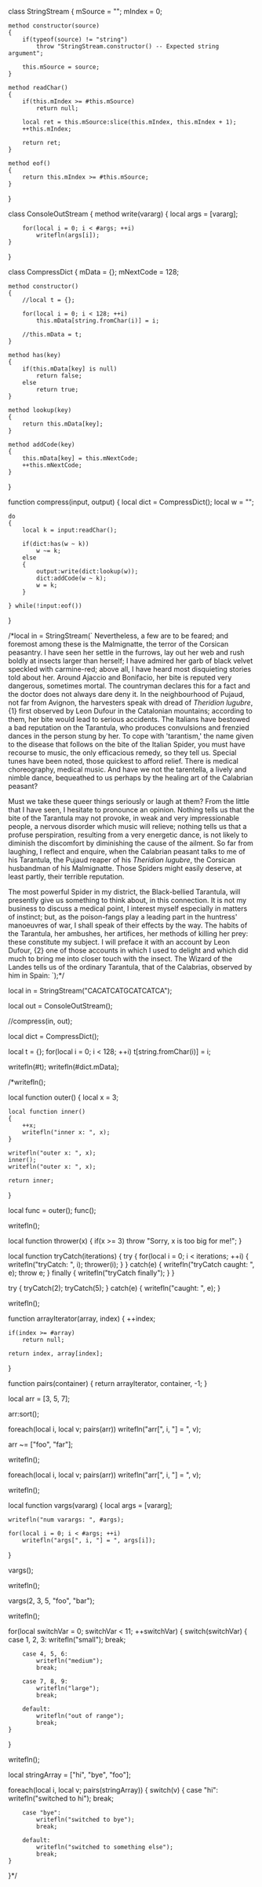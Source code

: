 class StringStream
{
	mSource = "";
	mIndex = 0;
	
	method constructor(source)
	{
		if(typeof(source) != "string")
			throw "StringStream.constructor() -- Expected string argument";
			
		this.mSource = source;
	}
	
	method readChar()
	{
		if(this.mIndex >= #this.mSource)
			return null;
		
		local ret = this.mSource:slice(this.mIndex, this.mIndex + 1);
		++this.mIndex;

		return ret;
	}
	
	method eof()
	{
		return this.mIndex >= #this.mSource;
	}
}

class ConsoleOutStream
{
	method write(vararg)
	{
		local args = [vararg];
		
		for(local i = 0; i < #args; ++i)
			writefln(args[i]);
	}
}

class CompressDict
{
	mData = {};
	mNextCode = 128;

	method constructor()
	{
		//local t = {};

		for(local i = 0; i < 128; ++i)
			this.mData[string.fromChar(i)] = i;

		//this.mData = t;
	}

	method has(key)
	{
		if(this.mData[key] is null)
			return false;
		else
			return true;
	}

	method lookup(key)
	{
		return this.mData[key];
	}

	method addCode(key)
	{
		this.mData[key] = this.mNextCode;
		++this.mNextCode;
	}
}

function compress(input, output)
{
	local dict = CompressDict();
	local w = "";

	do
	{
		local k = input:readChar();

		if(dict:has(w ~ k))
			w ~= k;
		else
		{
			output:write(dict:lookup(w));
			dict:addCode(w ~ k);
			w = k;
		}

	} while(!input:eof())
}

/*local in = StringStream(`
Nevertheless, a few are to be feared; and foremost among these is the
Malmignatte, the terror of the Corsican peasantry.  I have seen her
settle in the furrows, lay out her web and rush boldly at insects larger
than herself; I have admired her garb of black velvet speckled with
carmine-red; above all, I have heard most disquieting stories told about
her.  Around Ajaccio and Bonifacio, her bite is reputed very dangerous,
sometimes mortal.  The countryman declares this for a fact and the doctor
does not always dare deny it.  In the neighbourhood of Pujaud, not far
from Avignon, the harvesters speak with dread of _Theridion lugubre_, {1}
first observed by Leon Dufour in the Catalonian mountains; according to
them, her bite would lead to serious accidents.  The Italians have
bestowed a bad reputation on the Tarantula, who produces convulsions and
frenzied dances in the person stung by her.  To cope with 'tarantism,'
the name given to the disease that follows on the bite of the Italian
Spider, you must have recourse to music, the only efficacious remedy, so
they tell us.  Special tunes have been noted, those quickest to afford
relief.  There is medical choreography, medical music.  And have we not
the tarentella, a lively and nimble dance, bequeathed to us perhaps by
the healing art of the Calabrian peasant?

Must we take these queer things seriously or laugh at them?  From the
little that I have seen, I hesitate to pronounce an opinion.  Nothing
tells us that the bite of the Tarantula may not provoke, in weak and very
impressionable people, a nervous disorder which music will relieve;
nothing tells us that a profuse perspiration, resulting from a very
energetic dance, is not likely to diminish the discomfort by diminishing
the cause of the ailment.  So far from laughing, I reflect and enquire,
when the Calabrian peasant talks to me of his Tarantula, the Pujaud
reaper of his _Theridion lugubre_, the Corsican husbandman of his
Malmignatte.  Those Spiders might easily deserve, at least partly, their
terrible reputation.

The most powerful Spider in my district, the Black-bellied Tarantula,
will presently give us something to think about, in this connection.  It
is not my business to discuss a medical point, I interest myself
especially in matters of instinct; but, as the poison-fangs play a
leading part in the huntress' manoeuvres of war, I shall speak of their
effects by the way.  The habits of the Tarantula, her ambushes, her
artifices, her methods of killing her prey: these constitute my subject.
I will preface it with an account by Leon Dufour, {2} one of those
accounts in which I used to delight and which did much to bring me into
closer touch with the insect.  The Wizard of the Landes tells us of the
ordinary Tarantula, that of the Calabrias, observed by him in Spain:
 `);*/
 
local in = StringStream("CACATCATGCATCATCA");
 
local out = ConsoleOutStream();

//compress(in, out);

local dict = CompressDict();


local t = {};
for(local i = 0; i < 128; ++i)
	t[string.fromChar(i)] = i;

writefln(#t);
writefln(#dict.mData);

/*writefln();

local function outer()
{
	local x = 3;

	local function inner()
	{
		++x;
		writefln("inner x: ", x);
	}

	writefln("outer x: ", x);
	inner();
	writefln("outer x: ", x);

	return inner;
}

local func = outer();
func();

writefln();

local function thrower(x)
{
	if(x >= 3)
		throw "Sorry, x is too big for me!";
}

local function tryCatch(iterations)
{
	try
	{
		for(local i = 0; i < iterations; ++i)
		{
			writefln("tryCatch: ", i);
			thrower(i);
		}
	}
	catch(e)
	{
		writefln("tryCatch caught: ", e);
		throw e;
	}
	finally
	{
		writefln("tryCatch finally");
	}
}

try
{
	tryCatch(2);
	tryCatch(5);
}
catch(e)
{
	writefln("caught: ", e);
}

writefln();

function arrayIterator(array, index)
{
	++index;

	if(index >= #array)
		return null;

	return index, array[index];
}

function pairs(container)
{
	return arrayIterator, container, -1;
}

local arr = [3, 5, 7];

arr:sort();

foreach(local i, local v; pairs(arr))
	writefln("arr[", i, "] = ", v);

arr ~= ["foo", "far"];

writefln();

foreach(local i, local v; pairs(arr))
	writefln("arr[", i, "] = ", v);

writefln();

local function vargs(vararg)
{
	local args = [vararg];

	writefln("num varargs: ", #args);

	for(local i = 0; i < #args; ++i)
		writefln("args[", i, "] = ", args[i]);
}

vargs();

writefln();

vargs(2, 3, 5, "foo", "bar");

writefln();

for(local switchVar = 0; switchVar < 11; ++switchVar)
{
	switch(switchVar)
	{
		case 1, 2, 3:
			writefln("small");
			break;

		case 4, 5, 6:
			writefln("medium");
			break;
			
		case 7, 8, 9:
			writefln("large");
			break;
			
		default:
			writefln("out of range");
			break;
	}
}

writefln();

local stringArray = ["hi", "bye", "foo"];

foreach(local i, local v; pairs(stringArray))
{
	switch(v)
	{
		case "hi":
			writefln("switched to hi");
			break;
			
		case "bye":
			writefln("switched to bye");
			break;
			
		default:
			writefln("switched to something else");
			break;
	}
}*/
